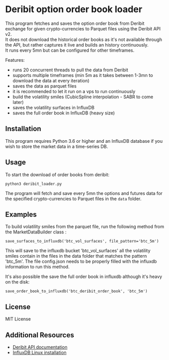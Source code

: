 
# Deribit option order book loader

This program fetches and saves the option order book from Deribit exchange for given crypto-currencies to Parquet files using the Deribit API v2.   
It does not download the historical order books as it's not available through the API, but rather captures it live and builds an history continuously.   
It runs every 5mn but can be configured for other timeframes.   

Features:
- runs 20 concurrent threads to pull the data from Deribit
- supports multiple timeframes (min 5m as it takes between 1-3mn to download the data at every iteration)
- saves the data as parquet files 
- it is recommended to let it run on a vps to run continuously
- build the volatility smiles (CubicSpline interpolation - SABR to come later)
- saves the volatility surfaces in InfluxDB
- saves the full order book in InfluxDB (heavy size)

## Installation

This program requires Python 3.6 or higher and an InfluxDB database if you wish to store the market data in a time-series DB. 

## Usage

To start the download of order books from deribit:

`python3 deribit_loader.py` 

The program will fetch and save every 5mn the options and futures data for the specified crypto-currencies to Parquet files in the `data` folder.


## Examples

To build volatility smiles from the parquet file, run the following method from the MarketDataBuilder class :

`save_surfaces_to_influxdb('btc_vol_surfaces', file_pattern='btc_5m')`

This will save to the influxdb bucket 'btc_vol_surfaces' all the volatility smiles contain in the files in the data folder that matches the pattern 'btc_5m'.
The file config.json needs to be properly filled with the influxdb information to run this method.

It's also possible the save the full order book in influxdb although it's heavy on the disk:

`save_order_book_to_influxdb('btc_deribit_order_book', 'btc_5m')`


## License

MIT License

## Additional Resources

-   [Deribit API documentation](https://docs.deribit.com/)
-   [InfluxDB Linux installation](https://docs.influxdata.com/influxdb/v2.7/install/?t=Linux)